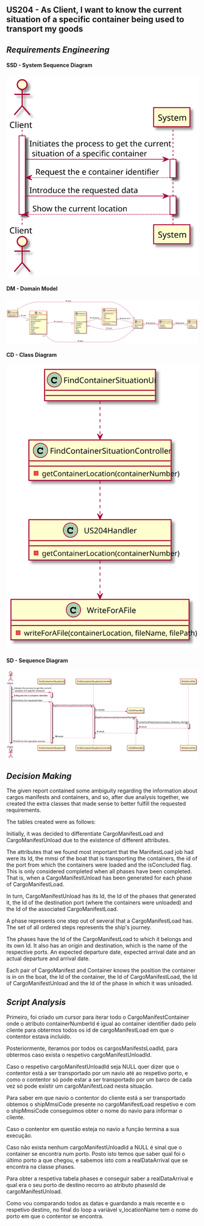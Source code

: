 ## US204 - As Client, I want to know the current situation of a specific container being used to transport my goods
## *Requirements Engineering*
#### SSD - System Sequence Diagram
![SSD_US204](US204_SSD.svg)
#### DM - Domain Model
![DM_US204](US204_DM.svg)
#### CD - Class Diagram
![CD_US204](US204_CD.svg)
#### SD - Sequence Diagram
![SD_US204](US204_SD.svg)

## *Decision Making*
The given report contained some ambiguity regarding the information about cargos manifests and containers, and so, after due analysis together, we created the extra classes that made sense to better fulfill the requested requirements.

The tables created were as follows:

Initially, it was decided to differentiate CargoManifestLoad and CargoManifestUnload due to the existence of different attributes.

The attributes that we found most important that the ManifestLoad job had were its Id, the mmsi of the boat that is transporting the containers, the id of the port from which the containers were loaded and the isConcluded flag. This is only considered completed when all phases have been completed. That is, when a CargoManifestUnload has been generated for each phase of CargoManifestLoad.

In turn, CargoManifestUnload has its Id, the Id of the phases that generated it, the Id of the destination port (where the containers were unloaded) and the Id of the associated CargoManifestLoad.

A phase represents one step out of several that a CargoManifestLoad has. The set of all ordered steps represents the ship's journey.

The phases have the Id of the CargoManifestLoad to which it belongs and its own Id. It also has an origin and destination, which is the name of the respective ports. An expected departure date, expected arrival date and an actual departure and arrival date.

Each pair of CargoManifest and Container knows the position the container is in on the boat, the Id of the container, the Id of CargoManifestLoad, the Id of CargoManifestUnload and the Id of the phase in which it was unloaded.
## *Script Analysis*

Primeiro, foi criado um cursor para iterar todo o CargoManifestContainer onde o atributo containerNumberId é igual ao container identifier dado pelo cliente para obtermos todos os id de cargoManifestLoad em que o contentor estava incluído.

Posteriormente, iteramos por todos os cargosManifestsLoadId, para obtermos caso exista o respetivo cargoManifestUnloadId.

Caso o respetivo cargoManifestUnloadId seja NULL quer dizer que o contentor está a ser transportado por um navio até ao respetivo porto, e como o contentor só pode estar a ser transportado por um barco de cada vez só pode existir um cargoManifestLoad nesta situação.

Para saber em que navio o contentor do cliente está a ser transportado obtemos o shipMmsiCode presente no cargoManifestLoad respetivo e com o shipMmsiCode conseguimos obter o nome do navio para informar o cliente.

Caso o contentor em questão esteja no navio a função termina a sua execução.

Caso não exista nenhum cargoManifestUnloadId a NULL é sinal que o container se encontra num porto. Posto isto temos que saber qual foi o último porto a que chegou, e sabemos isto com a realDataArrival que se encontra na classe phases.

Para obter a respetiva tabela phases e conseguir saber a realDataArrival e qual era o seu porto de destino recorro ao atributo phasesId de cargoManifestUnload.

Como vou comparando todos as datas e guardando a mais recente e o respetivo destino, no final do loop a variável v_locationName tem o nome do porto em que o contentor se encontra. 




